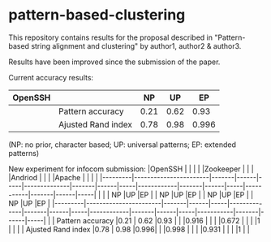 # pattern-based-clustering
This repository contains results for the proposal described in "Pattern-based string alignment and clustering" by author1, author2 & author3.  

Results have been improved since the submission of the paper.


Current accuracy results:  

|OpenSSH  |                       | NP    |UP    |EP   |
|---------|-----------------------|-------|------|-----|
|         |  Pattern accuracy     |0.21   | 0.62 |0.93 |
|         |  Ajusted Rand index   |0.78   | 0.98 |0.996|

(NP: no prior, character based; UP: universal patterns; EP: extended patterns)


New experiment for infocom submission:
|OpenSSH  |                       |       |      |     |Zookeeper     |       |      |     |Andriod     |       |      |     |Apache     |       |      |     |
|---------|-----------------------|-------|------|-----|--------------|-------|------|-----|------------|-------|------|-----|-----------|-------|------|-----|
|         |                       | NP    |UP    |EP   |              | NP    |UP    |EP   |            | NP    |UP    |EP   |           | NP    |UP    |EP   |
|---------|-----------------------|-------|------|-----|--------------|-------|------|-----|------------|-------|------|-----|-----------|-------|------|-----|
|         |  Pattern accuracy     |0.21   | 0.62 |0.93 |              |       |0.916 |     |            |       |0.672 |     |           |       |1     |     |
|         |  Ajusted Rand index   |0.78   | 0.98 |0.996|              |       |0.998 |     |            |       |0.931 |     |           |       |1     |     |
